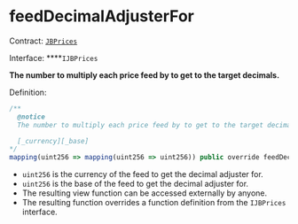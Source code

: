 # feedDecimalAdjusterFor

Contract: [`JBPrices`](../)

Interface: ****`IJBPrices`

**The number to multiply each price feed by to get to the target decimals.**  
  
Definition:

```javascript
/** 
  @notice 
  The number to multiply each price feed by to get to the target decimals.

  [_currency][_base]
*/
mapping(uint256 => mapping(uint256 => uint256)) public override feedDecimalAdjusterFor;
```

* `uint256` is the currency of the feed to get the decimal adjuster for.
* `uint256` is the base of the feed to get the decimal adjuster for. 
* The resulting view function can be accessed externally by anyone. 
* The resulting function overrides a function definition from the `IJBPrices` interface.


